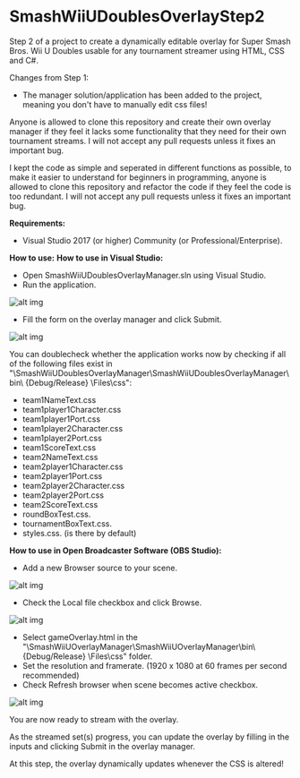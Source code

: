 # SmashWiiUDoublesOverlayStep2
Step 2 of a project to create a dynamically editable overlay for Super Smash Bros. Wii U Doubles usable for any tournament streamer using HTML, CSS and C#.

Changes from Step 1:
- The manager solution/application has been added to the project, meaning you don't have to manually edit css files!

Anyone is allowed to clone this repository and create their own overlay manager if they feel it lacks some functionality that they need for their own tournament streams. I will not accept any pull requests unless it fixes an important bug.

I kept the code as simple and seperated in different functions as possible, to make it easier to understand for beginners in programming, anyone is allowed to clone this repository and refactor the code if they feel the code is too redundant. I will not accept any pull requests unless it fixes an important bug.

**Requirements:**
- Visual Studio 2017 (or higher) Community (or Professional/Enterprise).

**How to use:**
**How to use in Visual Studio:**
- Open SmashWiiUDoublesOverlayManager.sln using Visual Studio.
- Run the application.

![alt img](https://imgur.com/JxPkGZH.png)

- Fill the form on the overlay manager and click Submit.

![alt img](https://imgur.com/lzkitZe.png)

You can doublecheck whether the application works now by checking if all of the following files exist in "\SmashWiiUDoublesOverlayManager\SmashWiiUDoublesOverlayManager\bin\ {Debug/Release} \Files\css":
- team1NameText.css
- team1player1Character.css
- team1player1Port.css
- team1player2Character.css
- team1player2Port.css
- team1ScoreText.css
- team2NameText.css
- team2player1Character.css
- team2player1Port.css
- team2player2Character.css
- team2player2Port.css
- team2ScoreText.css
- roundBoxTest.css.
- tournamentBoxText.css.
- styles.css. (is there by default)

**How to use in Open Broadcaster Software (OBS Studio):**
- Add a new Browser source to your scene.

![alt img](https://imgur.com/tf1nFAP.png)

- Check the Local file checkbox and click Browse.

![alt img](https://imgur.com/czPD7Kl.png)
- Select gameOverlay.html in the "\SmashWiiUOverlayManager\SmashWiiUOverlayManager\bin\ {Debug/Release} \Files\css" folder. 
- Set the resolution and framerate. (1920 x 1080 at 60 frames per second recommended)
- Check Refresh browser when scene becomes active checkbox.

![alt img](https://imgur.com/Rpt9pdG.png)

You are now ready to stream with the overlay.

As the streamed set(s) progress, you can update the overlay by filling in the inputs and clicking Submit in the overlay manager.

At this step, the overlay dynamically updates whenever the CSS is altered!
